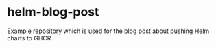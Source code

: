 # helm-blog-post
Example repository which is used for the blog post about pushing Helm charts to GHCR
